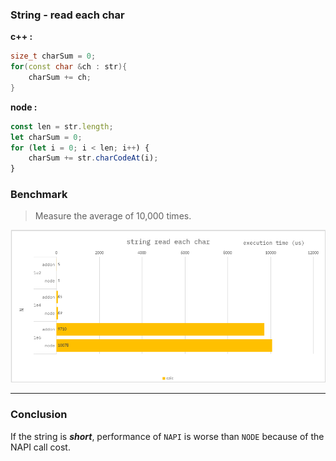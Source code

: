 ### String - read each char

**c++ :**

```cpp
size_t charSum = 0;
for(const char &ch : str){
    charSum += ch;
}
```

**node :**

```ts
const len = str.length;
let charSum = 0;
for (let i = 0; i < len; i++) {
    charSum += str.charCodeAt(i);
}
```

### Benchmark

> Measure the average of 10,000 times.

![](./resource/benchmark.png)

---

### Conclusion

If the string is **_short_**, performance of `NAPI` is worse than `NODE` because of the NAPI call cost.
